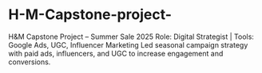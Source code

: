 # H-M-Capstone-project-
H&amp;M Capstone Project – Summer Sale 2025 Role: Digital Strategist | Tools: Google Ads, UGC, Influencer Marketing Led seasonal campaign strategy with paid ads, influencers, and UGC to increase engagement and conversions.
